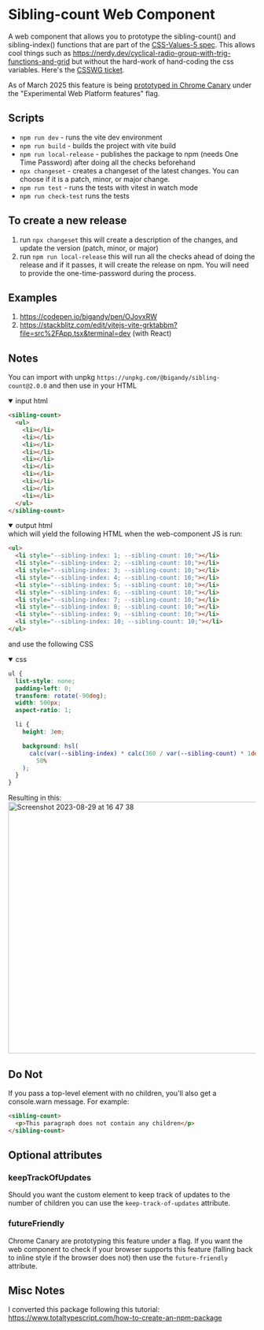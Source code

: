 # Sibling-count Web Component

A web component that allows you to prototype the sibling-count() and sibling-index() functions that are part of the [CSS-Values-5 spec](https://www.w3.org/TR/css-values-5/#tree-counting). This allows cool things such as https://nerdy.dev/cyclical-radio-group-with-trig-functions-and-grid but without the hard-work of hand-coding the css variables. Here's the [CSSWG ticket](https://github.com/w3c/csswg-drafts/issues/4559).

As of March 2025 this feature is being [prototyped in Chrome Canary](https://issues.chromium.org/issues/40282719) under the "Experimental Web Platform features" flag.

## Scripts

- `npm run dev` - runs the vite dev environment
- `npm run build` - builds the project with vite build
- `npm run local-release` - publishes the package to npm (needs One Time Password) after doing all the checks beforehand
- `npx changeset` - creates a changeset of the latest changes. You can choose if it is a patch, minor, or major change.
- `npm run test` - runs the tests with vitest in watch mode
- `npm run check-test` runs the tests

## To create a new release

1. run `npx changeset` this will create a description of the changes, and update the version (patch, minor, or major)
1. run `npm run local-release` this will run all the checks ahead of doing the release and if it passes, it will create the release on npm. You will need to provide the one-time-password during the process.

## Examples

1. https://codepen.io/bigandy/pen/OJovxRW
2. https://stackblitz.com/edit/vitejs-vite-grktabbm?file=src%2FApp.tsx&terminal=dev (with React)

## Notes

You can import with unpkg `https://unpkg.com/@bigandy/sibling-count@2.0.0` and then use in your HTML

<details open>
<summary>input html</summary>

```html
<sibling-count>
  <ul>
    <li></li>
    <li></li>
    <li></li>
    <li></li>
    <li></li>
    <li></li>
    <li></li>
    <li></li>
    <li></li>
    <li></li>
  </ul>
</sibling-count>
```

</details>

<details open>
<summary>output html</summary>
which will yield the following HTML when the web-component JS is run:

```html
<ul>
  <li style="--sibling-index: 1; --sibling-count: 10;"></li>
  <li style="--sibling-index: 2; --sibling-count: 10;"></li>
  <li style="--sibling-index: 3; --sibling-count: 10;"></li>
  <li style="--sibling-index: 4; --sibling-count: 10;"></li>
  <li style="--sibling-index: 5; --sibling-count: 10;"></li>
  <li style="--sibling-index: 6; --sibling-count: 10;"></li>
  <li style="--sibling-index: 7; --sibling-count: 10;"></li>
  <li style="--sibling-index: 8; --sibling-count: 10;"></li>
  <li style="--sibling-index: 9; --sibling-count: 10;"></li>
  <li style="--sibling-index: 10; --sibling-count: 10;"></li>
</ul>
```

</details>

and use the following CSS

<details open>
<summary>css</summary>

```css
ul {
  list-style: none;
  padding-left: 0;
  transform: rotate(-90deg);
  width: 500px;
  aspect-ratio: 1;

  li {
    height: 3em;

    background: hsl(
      calc(var(--sibling-index) * calc(360 / var(--sibling-count) * 1deg)) 100%
        50%
    );
  }
}
```

</details>

Resulting in this:<br />
<img width="511" alt="Screenshot 2023-08-29 at 16 47 38" src="https://github.com/bigandy/sibling-count/assets/603328/0313dd70-d5c6-4db6-a01a-7892913adc1b">

## Do Not

If you pass a top-level element with no children, you'll also get a console.warn message. For example:

```html
<sibling-count>
  <p>This paragraph does not contain any children</p>
</sibling-count>
```

## Optional attributes

### keepTrackOfUpdates

Should you want the custom element to keep track of updates to the number of children you can use the `keep-track-of-updates` attribute.

### futureFriendly

Chrome Canary are prototyping this feature under a flag. If you want the web component to check if your browser supports this feature (falling back to inline style if the browser does not) then use the `future-friendly` attribute.

## Misc Notes

I converted this package following this tutorial: https://www.totaltypescript.com/how-to-create-an-npm-package
